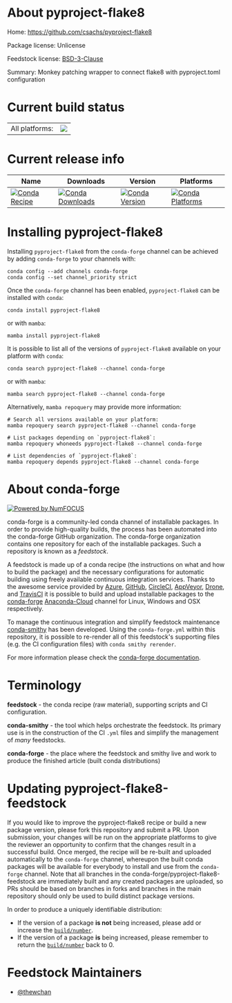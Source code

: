About pyproject-flake8
======================

Home: https://github.com/csachs/pyproject-flake8

Package license: Unlicense

Feedstock license: [BSD-3-Clause](https://github.com/conda-forge/pyproject-flake8-feedstock/blob/main/LICENSE.txt)

Summary: Monkey patching wrapper to connect flake8 with pyproject.toml configuration

Current build status
====================


<table><tr><td>All platforms:</td>
    <td>
      <a href="https://dev.azure.com/conda-forge/feedstock-builds/_build/latest?definitionId=17343&branchName=main">
        <img src="https://dev.azure.com/conda-forge/feedstock-builds/_apis/build/status/pyproject-flake8-feedstock?branchName=main">
      </a>
    </td>
  </tr>
</table>

Current release info
====================

| Name | Downloads | Version | Platforms |
| --- | --- | --- | --- |
| [![Conda Recipe](https://img.shields.io/badge/recipe-pyproject--flake8-green.svg)](https://anaconda.org/conda-forge/pyproject-flake8) | [![Conda Downloads](https://img.shields.io/conda/dn/conda-forge/pyproject-flake8.svg)](https://anaconda.org/conda-forge/pyproject-flake8) | [![Conda Version](https://img.shields.io/conda/vn/conda-forge/pyproject-flake8.svg)](https://anaconda.org/conda-forge/pyproject-flake8) | [![Conda Platforms](https://img.shields.io/conda/pn/conda-forge/pyproject-flake8.svg)](https://anaconda.org/conda-forge/pyproject-flake8) |

Installing pyproject-flake8
===========================

Installing `pyproject-flake8` from the `conda-forge` channel can be achieved by adding `conda-forge` to your channels with:

```
conda config --add channels conda-forge
conda config --set channel_priority strict
```

Once the `conda-forge` channel has been enabled, `pyproject-flake8` can be installed with `conda`:

```
conda install pyproject-flake8
```

or with `mamba`:

```
mamba install pyproject-flake8
```

It is possible to list all of the versions of `pyproject-flake8` available on your platform with `conda`:

```
conda search pyproject-flake8 --channel conda-forge
```

or with `mamba`:

```
mamba search pyproject-flake8 --channel conda-forge
```

Alternatively, `mamba repoquery` may provide more information:

```
# Search all versions available on your platform:
mamba repoquery search pyproject-flake8 --channel conda-forge

# List packages depending on `pyproject-flake8`:
mamba repoquery whoneeds pyproject-flake8 --channel conda-forge

# List dependencies of `pyproject-flake8`:
mamba repoquery depends pyproject-flake8 --channel conda-forge
```


About conda-forge
=================

[![Powered by
NumFOCUS](https://img.shields.io/badge/powered%20by-NumFOCUS-orange.svg?style=flat&colorA=E1523D&colorB=007D8A)](https://numfocus.org)

conda-forge is a community-led conda channel of installable packages.
In order to provide high-quality builds, the process has been automated into the
conda-forge GitHub organization. The conda-forge organization contains one repository
for each of the installable packages. Such a repository is known as a *feedstock*.

A feedstock is made up of a conda recipe (the instructions on what and how to build
the package) and the necessary configurations for automatic building using freely
available continuous integration services. Thanks to the awesome service provided by
[Azure](https://azure.microsoft.com/en-us/services/devops/), [GitHub](https://github.com/),
[CircleCI](https://circleci.com/), [AppVeyor](https://www.appveyor.com/),
[Drone](https://cloud.drone.io/welcome), and [TravisCI](https://travis-ci.com/)
it is possible to build and upload installable packages to the
[conda-forge](https://anaconda.org/conda-forge) [Anaconda-Cloud](https://anaconda.org/)
channel for Linux, Windows and OSX respectively.

To manage the continuous integration and simplify feedstock maintenance
[conda-smithy](https://github.com/conda-forge/conda-smithy) has been developed.
Using the ``conda-forge.yml`` within this repository, it is possible to re-render all of
this feedstock's supporting files (e.g. the CI configuration files) with ``conda smithy rerender``.

For more information please check the [conda-forge documentation](https://conda-forge.org/docs/).

Terminology
===========

**feedstock** - the conda recipe (raw material), supporting scripts and CI configuration.

**conda-smithy** - the tool which helps orchestrate the feedstock.
                   Its primary use is in the construction of the CI ``.yml`` files
                   and simplify the management of *many* feedstocks.

**conda-forge** - the place where the feedstock and smithy live and work to
                  produce the finished article (built conda distributions)


Updating pyproject-flake8-feedstock
===================================

If you would like to improve the pyproject-flake8 recipe or build a new
package version, please fork this repository and submit a PR. Upon submission,
your changes will be run on the appropriate platforms to give the reviewer an
opportunity to confirm that the changes result in a successful build. Once
merged, the recipe will be re-built and uploaded automatically to the
`conda-forge` channel, whereupon the built conda packages will be available for
everybody to install and use from the `conda-forge` channel.
Note that all branches in the conda-forge/pyproject-flake8-feedstock are
immediately built and any created packages are uploaded, so PRs should be based
on branches in forks and branches in the main repository should only be used to
build distinct package versions.

In order to produce a uniquely identifiable distribution:
 * If the version of a package **is not** being increased, please add or increase
   the [``build/number``](https://docs.conda.io/projects/conda-build/en/latest/resources/define-metadata.html#build-number-and-string).
 * If the version of a package **is** being increased, please remember to return
   the [``build/number``](https://docs.conda.io/projects/conda-build/en/latest/resources/define-metadata.html#build-number-and-string)
   back to 0.

Feedstock Maintainers
=====================

* [@thewchan](https://github.com/thewchan/)

